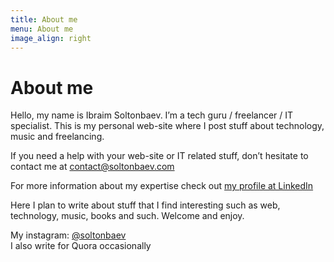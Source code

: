 ```yaml
---
title: About me
menu: About me
image_align: right
---
```


# About me

Hello, my name is Ibraim Soltonbaev. I’m a tech guru / freelancer / IT specialist. This is my personal web-site where I post stuff about technology, music and freelancing.

If you need a help with your web-site or IT related stuff, don’t hesitate to contact me at contact@soltonbaev.com

For more information about my expertise check out [my profile at LinkedIn](http://linkedin.com/in/soltonbaev)

Here I plan to write about stuff that I find interesting such as web, technology, music, books and such. Welcome and enjoy.

My instagram: [@soltonbaev](http://instagram.com/soltonbaev)  
I also write for Quora occasionally